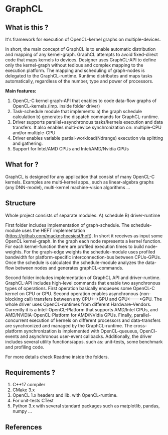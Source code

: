 # GraphCL

What is this ? 
--------------

It's framework for execution of OpenCL-kernel graphs on multiple-devices. 

In short, the main concept of GraphCL is to enable automatic distribution and mapping of any kernel-graph. GraphCL attempts to avoid fixed-direct code that maps kernels to devices. Designer uses GraphCL-API to define only the kernel-graph without tedious and complex mapping to the execution platform. The mapping and scheduling of graph-nodes is delegated to the GraphCL-runtime. Runtime distributes and maps tasks automatically, regardless of the number, type and power of processors. 

**Main features:**

1. OpenCL-C kernel graph-API that enables to code data-flow graphs of OpenCL-kernels.(imp. inside folder driver)
2. Task-schedule module that implements: a) the graph schedule calculation b) generates the dispatch commands for GraphCL-runtime.
3. Driver supports parallel+asynchronous tasks/kernels execution and data transfers. It also enables multi-device synchronization on: multiple-CPU and/or multiple-GPU  
4. Driver enables variable partial-workload(Ndrange) execution via splitting and gathering. 
5. Support for Intel/AMD CPUs and Intel/AMD/Nvidia GPUs

What for ? 
--------------

GraphCL is designed for any application that consist of many OpenCL-C kernels. Examples are multi-kernel apps., such as linear-algebra graphs (any DNN-model), multi-kernel machine-vision algorithms ...    


Structure  
--------------
Whole project consists of separate modules. A) schedule B) driver-runtime
  
First folder includes implementation of graph-schedule. The schedule-module uses the HEFT implementation (https://github.com/mackncheesiest/heft). In short it receives as input some OpenCL kernel-graph. In the graph each node represents a kernel function. For each kernel-function there are profiled execution times to build node-weights. For the graph-edge weights the schedule-module uses profiled bandwidth for platform-specific interconnection-bus between CPUs-GPUs. Once the schedule is calculated the schedule-module analyzes the data-flow between nodes and generates graphCL-commands.  

Second folder includes implementation of GraphCL API and driver-runtime. GraphCL-API includes high-level commands that enable two asynchronous types of operations. First operation basically enqueues some OpenCL-C kernel on CPU or GPU. Second operation enables asynchronous (non-blocking call) transfers between any CPU<-->GPU and GPU<--->GPU. The whole driver uses OpenCL-runtimes from different Hardware-Vendors. Currently it is a Intel-OpenCL-Platform that supports AMD/Intel CPUs, and AMD/NVIDIA-OpenCL-Platform for AMD/NVidia GPUs. Finally, parallel-concurrent execution of kernels on different processors and data-transfers are synchronized and managed by the GraphCL-runtime. The cross-platform synchronization is implemented with OpenCL-queueus, OpenCl-events and asynchronous user-event callbacks. Additionally, the driver includes several utility functions/apps. such as: unit-tests, some benchmark and profiling code. 

For more details check Readme inside the folders. 

Requirements ?
---------------
1. C++17 compiler
2. CMake 3.x
3. OpenCL 1.x headers and lib. with OpenCL-runtime.
4. For unit-tests CTest
5. Python 3.x with several standard packages such as matplotlib, pandas, numpy ...

References
------------

